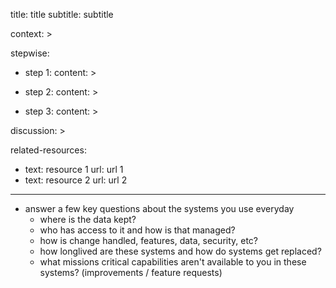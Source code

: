 title:      title
subtitle:   subtitle

context: >



stepwise:
  - step 1:
    content: >

  - step 2:
    content: >

  - step 3:
    content: >

discussion: >

related-resources:
  - text: resource 1
    url: url 1
  - text: resource 2
    url: url 2

---

- answer a few key questions about the systems you use everyday
  - where is the data kept?
  - who has access to it and how is that managed?
  - how is change handled, features, data, security, etc?
  - how longlived are these systems and how do systems get replaced?
  - what missions critical capabilities aren't available to you in these systems? (improvements / feature requests)

